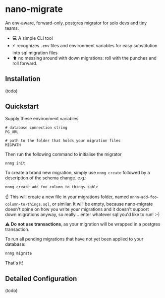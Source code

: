 # nano-migrate

An env-aware, forward-only, postgres migrator for solo devs and tiny teams.

- :computer: A simple CLI tool
- :zap: recognizes `.env` files and environment variables for easy substitution into sql migration files
- :arrow_up: no messing around with down migrations: roll with the punches and roll forward.

## Installation

(todo)

## Quickstart

Supply these environment variables

```
# database connection string
PG_URL

# path to the folder that holds your migration files
MIGPATH
```

Then run the following command to initialise the migrator

```sh
nnmg init
```

To create a brand new migration, simply use `nnmg create` followed by a description of the schema change. e.g.:

```txt
nnmg create add foo column to things table
```

:point_up: This will create a new file in your migrations folder, named `nnnn-add-foo-column-to-things.sql`, or similar. It will be empty, because nano-migrate doesn't opine on how you write your migrations and it doesn't support down migrations anyway, so really... enter whatever sql you'd like to run! :-)

:warning: **Do not use transactions**, as your migration will be wrapped in a postgres transaction.

To run all pending migrations that have not yet been applied to your database:

```sh
nnmg migrate
```

That's it!

## Detailed Configuration

(todo)
